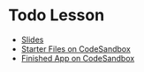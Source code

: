 # Todo Lesson

- [Slides](https://slides.com/lumenwrites/usestate)
- [Starter Files on CodeSandbox](https://codesandbox.io/s/todo-app-starter-0drt8v?file=/src/App.js)
- [Finished App on CodeSandbox](https://codesandbox.io/s/todo-app-starter-0drt8v?file=/src/App.js)
